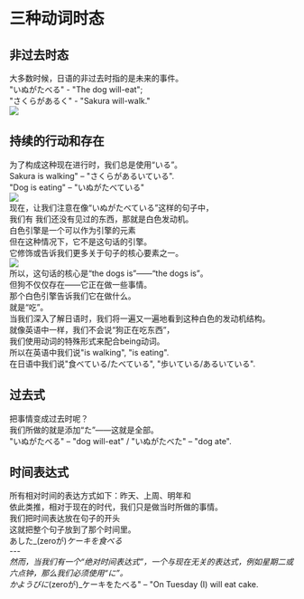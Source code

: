<a name="qpr0u"></a>
# 三种动词时态
<a name="GHA5G"></a>
## 非过去时态
大多数时候，日语的非过去时指的是未来的事件。<br />"いぬがたべる" - "The dog will-eat"; <br />"さくらがあるく" - "Sakura will-walk."<br />![](https://cdn.nlark.com/yuque/0/2023/png/1179742/1694067438016-310f027d-832e-4c39-a94f-aab91c1a324e.png#averageHue=%23e1e1e1&from=url&id=yioof&originHeight=358&originWidth=597&originalType=binary&ratio=1.2&rotation=0&showTitle=false&status=done&style=none&title=)
<a name="zjEE0"></a>
## 持续的行动和存在
为了构成这种现在进行时，我们总是使用“いる”。<br />Sakura is walking" – "さくらがあるいている".<br />"Dog is eating" – "いぬがたべている"<br />![](https://cdn.nlark.com/yuque/0/2023/png/1179742/1694067409339-8a63d6df-35c4-4950-b497-c140bf4ab67d.png#averageHue=%23faf8f8&from=url&id=hOZsD&originHeight=406&originWidth=799&originalType=binary&ratio=1.2&rotation=0&showTitle=false&status=done&style=none&title=)<br />现在，让我们注意在像“いぬがたべている”这样的句子中，<br />我们有 我们还没有见过的东西，那就是白色发动机。<br />白色引擎是一个可以作为引擎的元素<br />但在这种情况下，它不是这句话的引擎。<br />它修饰或告诉我们更多关于句子的核心要素之一。<br />![](https://cdn.nlark.com/yuque/0/2023/png/1179742/1694067552189-8b0c62f2-7156-4d1f-bd2e-5c8cf24581a6.png#averageHue=%23cdcdcd&from=url&id=qNoRm&originHeight=357&originWidth=594&originalType=binary&ratio=1.2&rotation=0&showTitle=false&status=done&style=none&title=)<br />所以，这句话的核心是“the dogs is”——“the dogs is”。<br />但狗不仅仅存在——它正在做一些事情。<br />那个白色引擎告诉我们它在做什么。<br />就是“吃”。<br />当我们深入了解日语时，我们将一遍又一遍地看到这种白色的发动机结构。<br />就像英语中一样，我们不会说“狗正在吃东西”，<br />我们使用动词的特殊形式来配合being动词。<br />所以在英语中我们说"is walking", "is eating".<br />在日语中我们说"食べている/たべている", "歩いている/あるいている".
<a name="NUQGO"></a>
## 过去式
把事情变成过去时呢？<br />我们所做的就是添加“た”——这就是全部。<br />"いぬがたべる" – "dog will-eat" / "いぬがたべた" – "dog ate".
<a name="OfPkB"></a>
## 时间表达式
所有相对时间的表达方式如下：昨天、上周、明年和<br />依此类推，相对于现在的时代，我们只是做当时所做的事情。<br />我们把时间表达放在句子的开头<br />这就把整个句子放到了那个时间里。<br />あした_(zeroが)_ケーキを食べる<br />---<br />然而，当我们有一个“绝对时间表达式”，一个与现在无关的表达式，例如星期二或六点钟，那么我们必须使用“に”。<br />かようびに_(zeroが)_ケーキをたべる" – "On Tuesday (I) will eat cake.
